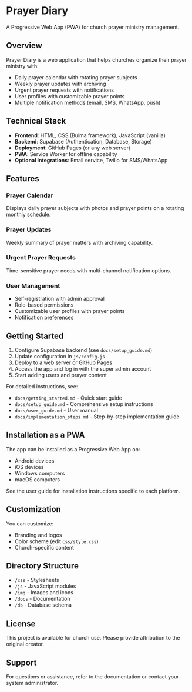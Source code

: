 # Prayer Diary

A Progressive Web App (PWA) for church prayer ministry management.

## Overview

Prayer Diary is a web application that helps churches organize their prayer ministry with:

- Daily prayer calendar with rotating prayer subjects
- Weekly prayer updates with archiving
- Urgent prayer requests with notifications
- User profiles with customizable prayer points
- Multiple notification methods (email, SMS, WhatsApp, push)

## Technical Stack

- **Frontend**: HTML, CSS (Bulma framework), JavaScript (vanilla)
- **Backend**: Supabase (Authentication, Database, Storage)
- **Deployment**: GitHub Pages (or any web server)
- **PWA**: Service Worker for offline capability
- **Optional Integrations**: Email service, Twilio for SMS/WhatsApp

## Features

### Prayer Calendar
Displays daily prayer subjects with photos and prayer points on a rotating monthly schedule.

### Prayer Updates
Weekly summary of prayer matters with archiving capability.

### Urgent Prayer Requests
Time-sensitive prayer needs with multi-channel notification options.

### User Management
- Self-registration with admin approval
- Role-based permissions
- Customizable user profiles with prayer points
- Notification preferences

## Getting Started

1. Configure Supabase backend (see `docs/setup_guide.md`)
2. Update configuration in `js/config.js`
3. Deploy to a web server or GitHub Pages
4. Access the app and log in with the super admin account
5. Start adding users and prayer content

For detailed instructions, see:
- `docs/getting_started.md` - Quick start guide
- `docs/setup_guide.md` - Comprehensive setup instructions
- `docs/user_guide.md` - User manual
- `docs/implementation_steps.md` - Step-by-step implementation guide

## Installation as a PWA

The app can be installed as a Progressive Web App on:
- Android devices
- iOS devices
- Windows computers
- macOS computers

See the user guide for installation instructions specific to each platform.

## Customization

You can customize:
- Branding and logos
- Color scheme (edit `css/style.css`)
- Church-specific content

## Directory Structure

- `/css` - Stylesheets
- `/js` - JavaScript modules
- `/img` - Images and icons
- `/docs` - Documentation
- `/db` - Database schema

## License

This project is available for church use. Please provide attribution to the original creator.

## Support

For questions or assistance, refer to the documentation or contact your system administrator.
